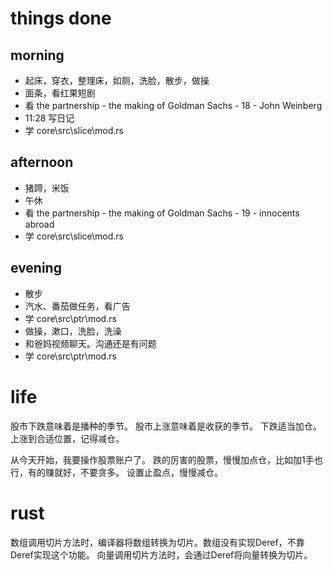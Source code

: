 # things done
## morning
* 起床，穿衣，整理床，如厕，洗脸，散步，做操
* 面条，看红果短剧
* 看 the partnership - the making of Goldman Sachs - 18 - John Weinberg
* 11:28 写日记
* 学 core\src\slice\mod.rs
## afternoon
* 猪蹄，米饭
* 午休
* 看 the partnership - the making of Goldman Sachs - 19 - innocents abroad
* 学 core\src\slice\mod.rs
## evening
* 散步
* 汽水、番茄做任务，看广告
* 学 core\src\ptr\mod.rs
* 做操，漱口，洗脸，洗澡
* 和爸妈视频聊天。沟通还是有问题
* 学 core\src\ptr\mod.rs

# life
股市下跌意味着是播种的季节。
股市上涨意味着是收获的季节。
下跌适当加仓。上涨到合适位置，记得减仓。

从今天开始，我要操作股票账户了。
跌的厉害的股票，慢慢加点仓，比如加1手也行，有的赚就好，不要贪多。
设置止盈点，慢慢减仓。

# rust
数组调用切片方法时，编译器将数组转换为切片。数组没有实现Deref，不靠Deref实现这个功能。
向量调用切片方法时，会通过Deref将向量转换为切片。
